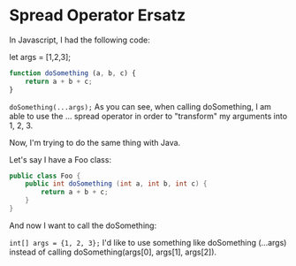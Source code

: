 Spread Operator Ersatz
======================

In Javascript, I had the following code:

let args = [1,2,3];

```JavaScript
function doSomething (a, b, c) {
    return a + b + c;
}
```

`doSomething(...args);`
As you can see, when calling doSomething, I am able to use the ... spread operator in order to "transform" my arguments into 1, 2, 3.

Now, I'm trying to do the same thing with Java.

Let's say I have a Foo class:

```Java
public class Foo {
    public int doSomething (int a, int b, int c) {
        return a + b + c;
    }
}
```

And now I want to call the doSomething:

`int[] args = {1, 2, 3};`
I'd like to use something like doSomething (...args) instead of calling doSomething(args[0], args[1], args[2]).